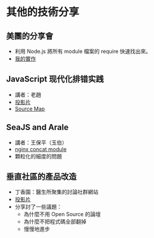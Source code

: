 # 其他的技術分享

## 美團的分享會

* 利用 Node.js 將所有 module 檔案的 require 快速找出來。
* [我的實作](https://github.com/josephj/ycc)

## JavaScript 现代化排错实践

* 講者：老趙
* [投影片](http://www.slideshare.net/jeffz/20120909-sdcc-javascript-modern-debugging)
* [Source Map](http://code.google.com/p/google-web-toolkit/wiki/SourceMaps)

## SeaJS and Arale

* 講者：王保平（玉伯）
* [nginx concat module](http://code.taobao.org/p/nginx_concat_module/src/trunk/)
* 顆粒化的細度的問題

## 垂直社區的產品改造

* 丁香園：醫生所聚集的討論社群網站
* [投影片](http://www.slideshare.net/Fenng/ss-13274436)
* 分享討了一些議題：
  * 為什麼不用 Open Source 的論壇
  * 為什麼不把程式碼全部翻掉
  * 慢慢地進步




